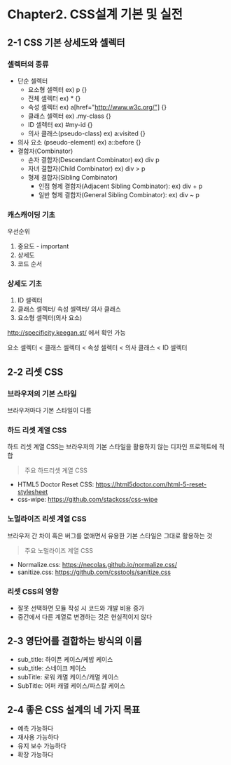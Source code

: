 # Chapter2. CSS설계 기본 및 실전
## 2-1 CSS 기본 상세도와 셀렉터
### 셀렉터의 종류
- 단순 셀렉터
  - 요소형 셀렉터 ex) p {}
  - 전체 셀렉터 ex) * {}
  - 속성 셀렉터 ex) a[href="http://www.w3c.org/"] {}
  - 클래스 셀렉터 ex) .my-class {}
  - ID 셀렉터 ex) #my-id {}
  - 의사 클래스(pseudo-class) ex) a:visited {}
- 의사 요소 (pseudo-element) ex) a::before {}
- 결합자(Combinator)
  - 손자 결합자(Descendant Combinator) ex) div p
  - 자녀 결합자(Child Combinator) ex) div > p
  - 형제 결합자(Sibling Combinator)
    - 인접 형제 결합자(Adjacent Sibling Combinator): ex) div + p
    - 일반 형제 결합자(General Sibling Combinator): ex) div ~ p
  
### 캐스캐이딩 기초
우선순위
1. 중요도 - important
2. 상세도
3. 코드 순서

### 상세도 기초
1. ID 셀렉터
2. 클래스 셀렉터/ 속성 셀렉터/ 의사 클래스
3. 요소형 셀렉터(의사 요소)

http://specificity.keegan.st/ 에서 확인 가능

요소 셀렉터 < 클래스 셀렉터 < 속성 셀렉터 < 의사 클래스 < ID 셀렉터

## 2-2 리셋 CSS
### 브라우저의 기본 스타일   
브라우저마다 기본 스타일이 다름

### 하드 리셋 계열 CSS
하드 리셋 계열 CSS는 브라우저의 기본 스타일을 활용하지 않는 디자인 프로젝트에 적합   
> 주요 하드리셋 계열 CSS

- HTML5 Doctor Reset CSS: https://html5doctor.com/html-5-reset-stylesheet
- css-wipe: https://github.com/stackcss/css-wipe

### 노멀라이즈 리셋 계열 CSS
브라우저 간 차이 혹은 버그를 없애면서 유용한 기본 스타일은 그대로 활용하는 것
> 주요 노멀라이즈 계열 CSS

- Normalize.css: https://necolas.github.io/normalize.css/
- sanitize.css: https://github.com/csstools/sanitize.css

### 리셋 CSS의 영향
- 잘못 선택하면 모듈 작성 시 코드와 개발 비용 증가
- 중간에서 다른 계열로 변경하는 것은 현실적이지 않다

## 2-3 영단어를 결합하는 방식의 이름
- sub_title: 하이픈 케이스/케밥 케이스
- sub_title: 스네이크 케이스
- subTitle: 로워 캐멀 케이스/캐멀 케이스
- SubTitle: 어퍼 캐멀 케이스/파스칼 케이스

## 2-4 좋은 CSS 설계의 네 가지 목표
- 예측 가능하다
- 재사용 가능하다
- 유지 보수 가능하다
- 확장 가능하다
